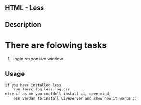 ## HTML - Less

## Description

# There are folowing tasks
 1. Login responsive window


 ## Usage
```HTML
if you have installed less
	run lessc log.less log.css
else if as me you couldn't install it, nevermind,
	ask Vardan to install LiveServer and show how it works :)	
```
